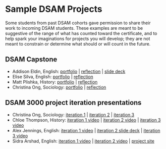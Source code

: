 # Sample DSAM Projects

Some students from past DSAM cohorts gave permission to share their work to incoming DSAM students. These examples are meant to be suggestive of the range of what has counted toward the certificate, and to help spark your imaginations for projects you will develop; they are not meant to constrain or determine what should or will count in the future.

## DSAM Capstone

* Addison Eldin, English: [portfolio](https://addeldin.github.io/projects/) \| [reflection](https://addeldin.github.io/projects/dsam-reflection/) \| [slide deck](https://docs.google.com/presentation/d/1O_kX6BKYM5WWS08cFGDXw3LXXvkF3-D6gSuKRZWKfS0/edit#slide=id.gcb9a0b074_1_0)
* Elise Silva, English: [portfolio](https://elisesilva458703634.wordpress.com/) \| [reflection](https://pitt-my.sharepoint.com/:b:/g/personal/ecs86_pitt_edu/Ebb05m69uQdOs7AAHgLMK2EBD2BLJtA0Dj1AhEGja4wwcA)
* Matt Plishka, History: [portfolio](https://plishkam523.wixsite.com/website) \| [reflection](https://plishkam523.wixsite.com/website/self-reflective-essay)
* Christina Ong, Sociology: [portfolio](https://christinanong.wordpress.com/2021/04/20/dsam-capstone-portfolio/) \| [reflection](https://christinanong.wordpress.com/2021/05/01/dsam-certificate-capstone-self-reflection/)  

## DSAM 3000 project iteration presentations

* Christina Ong, Sociology: [iteration 1](https://christinanong.wordpress.com/2019/09/23/dsam-seminar-final-project-iteration-1/) \| [iteration 2](https://christinanong.wordpress.com/2019/10/20/dsam-3000-final-project-iteration-2/) \| [iteration 3](https://christinanong.wordpress.com/2019/11/18/dsam-3000-final-project-iteration-3/)
* Chloe Thompson, History: [iteration 1 video](https://pitt-my.sharepoint.com/:v:/g/personal/millerb_pitt_edu/EQOYVwI1cwlKgUIROktOk2QBa1rTCD5-R4a7L7Ul-TRisA?nav=eyJyZWZlcnJhbEluZm8iOnsicmVmZXJyYWxBcHAiOiJPbmVEcml2ZUZvckJ1c2luZXNzIiwicmVmZXJyYWxBcHBQbGF0Zm9ybSI6IldlYiIsInJlZmVycmFsTW9kZSI6InZpZXciLCJyZWZlcnJhbFZpZXciOiJNeUZpbGVzTGlua0NvcHkifX0&e=Ka3cZw) \| [iteration 2 video](https://pitt-my.sharepoint.com/:v:/g/personal/millerb_pitt_edu/EZ8PI2uZRCFOv_8EQDGmif8BV7eJI7dvkbuWAek51AUCDA?nav=eyJyZWZlcnJhbEluZm8iOnsicmVmZXJyYWxBcHAiOiJPbmVEcml2ZUZvckJ1c2luZXNzIiwicmVmZXJyYWxBcHBQbGF0Zm9ybSI6IldlYiIsInJlZmVycmFsTW9kZSI6InZpZXciLCJyZWZlcnJhbFZpZXciOiJNeUZpbGVzTGlua0NvcHkifX0&e=9wmRe5) \| [iteration 3 video](https://pitt-my.sharepoint.com/:v:/g/personal/millerb_pitt_edu/EezSuNBsDCJLlLxHIHCaLWgBC8YtoCOEMpgGRwxV7ry_Ng?nav=eyJyZWZlcnJhbEluZm8iOnsicmVmZXJyYWxBcHAiOiJPbmVEcml2ZUZvckJ1c2luZXNzIiwicmVmZXJyYWxBcHBQbGF0Zm9ybSI6IldlYiIsInJlZmVycmFsTW9kZSI6InZpZXciLCJyZWZlcnJhbFZpZXciOiJNeUZpbGVzTGlua0NvcHkifX0&e=W9RYTO)
* Alex Jennings, English: [iteration 1 video](https://www.capcut.com/view/7285215201404649990?workspaceId=7284430750529929222) \| [iteration 2 slide deck](https://pitt-my.sharepoint.com/:b:/g/personal/millerb_pitt_edu/EQ1GJp9YcGVJpiDcZnyhZ1EBlwIpPdbPHMfTBhDH8J7csw?e=1PzMhZ) \| [iteration 3 video](https://pitt-my.sharepoint.com/:v:/g/personal/millerb_pitt_edu/EW6Q_tbOmt9JiP6fexHQh1wBdZ7zq5jJrnEVRv2u1fQfoQ?e=xP4ok2)
* Sidra Arshad, English: [iteration 1 video](https://private-user-images.githubusercontent.com/142813292/271859774-5b569cd1-963f-4089-a4ed-38dee9cefb72.mp4?jwt=eyJhbGciOiJIUzI1NiIsInR5cCI6IkpXVCJ9.eyJpc3MiOiJnaXRodWIuY29tIiwiYXVkIjoicmF3LmdpdGh1YnVzZXJjb250ZW50LmNvbSIsImtleSI6ImtleTUiLCJleHAiOjE3MjQyMDIyMDUsIm5iZiI6MTcyNDIwMTkwNSwicGF0aCI6Ii8xNDI4MTMyOTIvMjcxODU5Nzc0LTViNTY5Y2QxLTk2M2YtNDA4OS1hNGVkLTM4ZGVlOWNlZmI3Mi5tcDQ_WC1BbXotQWxnb3JpdGhtPUFXUzQtSE1BQy1TSEEyNTYmWC1BbXotQ3JlZGVudGlhbD1BS0lBVkNPRFlMU0E1M1BRSzRaQSUyRjIwMjQwODIxJTJGdXMtZWFzdC0xJTJGczMlMkZhd3M0X3JlcXVlc3QmWC1BbXotRGF0ZT0yMDI0MDgyMVQwMDU4MjVaJlgtQW16LUV4cGlyZXM9MzAwJlgtQW16LVNpZ25hdHVyZT03NmYzNGExNzQxMmJlYzcwOTRlNzFkZWM1ZjI2MjY2OWFjZjU3ZTQ2MDIzYWM0MmE2ZDI3MGU3ZTk1ZWUxZjE5JlgtQW16LVNpZ25lZEhlYWRlcnM9aG9zdCZhY3Rvcl9pZD0wJmtleV9pZD0wJnJlcG9faWQ9MCJ9.dbF_4sJcxZW6THvQr1ks84f0B5lqNHopnXLa-TORxsI) \| [iteration 2 video](https://private-user-images.githubusercontent.com/142813292/278907834-1aea9cbb-1050-44f8-a89e-00304237a3c3.mp4?jwt=eyJhbGciOiJIUzI1NiIsInR5cCI6IkpXVCJ9.eyJpc3MiOiJnaXRodWIuY29tIiwiYXVkIjoicmF3LmdpdGh1YnVzZXJjb250ZW50LmNvbSIsImtleSI6ImtleTUiLCJleHAiOjE3MjQyMDA5ODUsIm5iZiI6MTcyNDIwMDY4NSwicGF0aCI6Ii8xNDI4MTMyOTIvMjc4OTA3ODM0LTFhZWE5Y2JiLTEwNTAtNDRmOC1hODllLTAwMzA0MjM3YTNjMy5tcDQ_WC1BbXotQWxnb3JpdGhtPUFXUzQtSE1BQy1TSEEyNTYmWC1BbXotQ3JlZGVudGlhbD1BS0lBVkNPRFlMU0E1M1BRSzRaQSUyRjIwMjQwODIxJTJGdXMtZWFzdC0xJTJGczMlMkZhd3M0X3JlcXVlc3QmWC1BbXotRGF0ZT0yMDI0MDgyMVQwMDM4MDVaJlgtQW16LUV4cGlyZXM9MzAwJlgtQW16LVNpZ25hdHVyZT1jYjJkZDQzZjE4ZGJhMTdjYjUzMTdlZmNhODg2MzM5MzIyYmExYzBlZGI0ODUwZDk4OGU3ZjczNjA5YTNmNGE1JlgtQW16LVNpZ25lZEhlYWRlcnM9aG9zdCZhY3Rvcl9pZD0wJmtleV9pZD0wJnJlcG9faWQ9MCJ9.6SFOkWvckK4BsgoO675rbDpupP-y_c53KOPf6_5XG6g) \| [project site](https://scalar.usc.edu/works/dsam-project---blm-activists-/index)